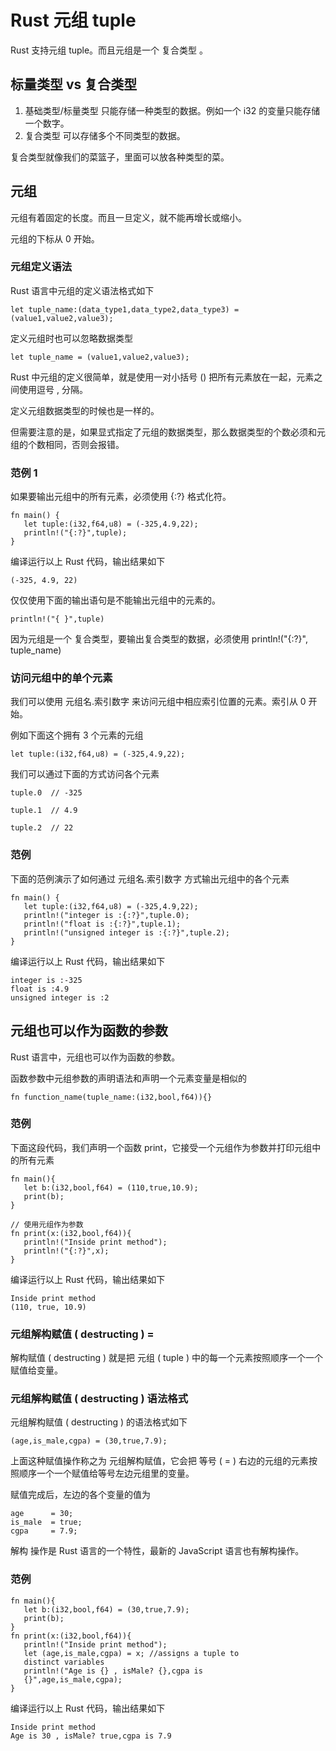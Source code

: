 # Rust 元组 tuple

Rust 支持元组 tuple。而且元组是一个 复合类型 。

## 标量类型 vs 复合类型

1. 基础类型/标量类型 只能存储一种类型的数据。例如一个 i32 的变量只能存储一个数字。
2. 复合类型 可以存储多个不同类型的数据。

复合类型就像我们的菜篮子，里面可以放各种类型的菜。

## 元组

元组有着固定的长度。而且一旦定义，就不能再增长或缩小。

元组的下标从 0 开始。

### 元组定义语法

Rust 语言中元组的定义语法格式如下

```
let tuple_name:(data_type1,data_type2,data_type3) = (value1,value2,value3);
```

定义元组时也可以忽略数据类型

```
let tuple_name = (value1,value2,value3);
```

Rust 中元组的定义很简单，就是使用一对小括号 () 把所有元素放在一起，元素之间使用逗号 , 分隔。

定义元组数据类型的时候也是一样的。

但需要注意的是，如果显式指定了元组的数据类型，那么数据类型的个数必须和元组的个数相同，否则会报错。

### 范例 1

如果要输出元组中的所有元素，必须使用 {:?} 格式化符。

```
fn main() {
   let tuple:(i32,f64,u8) = (-325,4.9,22);
   println!("{:?}",tuple);
}
```

编译运行以上 Rust 代码，输出结果如下

```
(-325, 4.9, 22)
```

仅仅使用下面的输出语句是不能输出元组中的元素的。

```
println!("{ }",tuple)
```

因为元组是一个 复合类型，要输出复合类型的数据，必须使用 println!("{:?}", tuple_name)

### 访问元组中的单个元素

我们可以使用 元组名.索引数字 来访问元组中相应索引位置的元素。索引从 0 开始。

例如下面这个拥有 3 个元素的元组
```
let tuple:(i32,f64,u8) = (-325,4.9,22);
```

我们可以通过下面的方式访问各个元素

```
tuple.0  // -325

tuple.1  // 4.9

tuple.2  // 22
```

### 范例

下面的范例演示了如何通过 元组名.索引数字 方式输出元组中的各个元素

```
fn main() {
   let tuple:(i32,f64,u8) = (-325,4.9,22);
   println!("integer is :{:?}",tuple.0);
   println!("float is :{:?}",tuple.1);
   println!("unsigned integer is :{:?}",tuple.2);
}
```

编译运行以上 Rust 代码，输出结果如下

```
integer is :-325
float is :4.9
unsigned integer is :2
```

## 元组也可以作为函数的参数

Rust 语言中，元组也可以作为函数的参数。

函数参数中元组参数的声明语法和声明一个元素变量是相似的

```
fn function_name(tuple_name:(i32,bool,f64)){}
```

### 范例

下面这段代码，我们声明一个函数 print，它接受一个元组作为参数并打印元组中的所有元素

```
fn main(){
   let b:(i32,bool,f64) = (110,true,10.9);
   print(b);
}

// 使用元组作为参数
fn print(x:(i32,bool,f64)){
   println!("Inside print method");
   println!("{:?}",x);
}
```

编译运行以上 Rust 代码，输出结果如下

```
Inside print method
(110, true, 10.9)
```

### 元组解构赋值 ( destructing ) =

解构赋值 ( destructing ) 就是把 元组 ( tuple ) 中的每一个元素按照顺序一个一个赋值给变量。

### 元组解构赋值 ( destructing ) 语法格式

元组解构赋值 ( destructing ) 的语法格式如下

```
(age,is_male,cgpa) = (30,true,7.9);
```

上面这种赋值操作称之为 元组解构赋值，它会把 等号 ( = ) 右边的元组的元素按照顺序一个一个赋值给等号左边元组里的变量。

赋值完成后，左边的各个变量的值为

```
age      = 30;
is_male  = true;
cgpa     = 7.9;
```

解构 操作是 Rust 语言的一个特性，最新的 JavaScript 语言也有解构操作。

### 范例
```
fn main(){
   let b:(i32,bool,f64) = (30,true,7.9);
   print(b);
}
fn print(x:(i32,bool,f64)){
   println!("Inside print method");
   let (age,is_male,cgpa) = x; //assigns a tuple to 
   distinct variables
   println!("Age is {} , isMale? {},cgpa is 
   {}",age,is_male,cgpa);
}
```

编译运行以上 Rust 代码，输出结果如下

```
Inside print method
Age is 30 , isMale? true,cgpa is 7.9
```